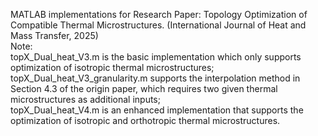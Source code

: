MATLAB implementations for Research Paper: Topology Optimization of Compatible Thermal Microstructures. (International Journal of Heat and Mass Transfer, 2025)  
Note:  
topX_Dual_heat_V3.m is the basic implementation which only supports optimization of isotropic thermal microstructures;  
topX_Dual_heat_V3_granularity.m supports the interpolation method in Section 4.3 of the origin paper, which requires two given thermal microstructures as additional inputs;  
topX_Dual_heat_V4.m is an enhanced implementation that supports the optimization of isotropic and orthotropic thermal microstructures.
